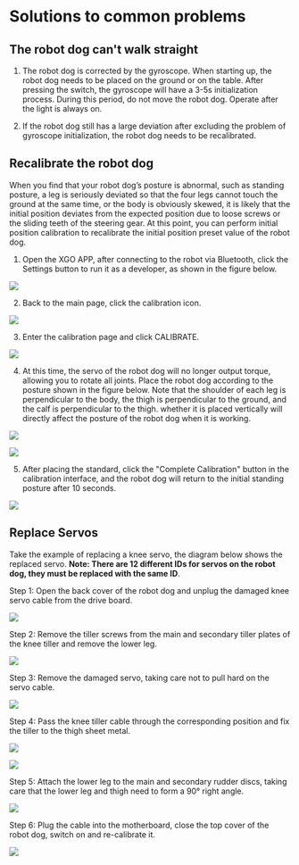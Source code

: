 ﻿---
sidebar_position: 20
sidebar_label: FAQ
---

# Solutions to common problems

## The robot dog can't walk straight

1. The robot dog is corrected by the gyroscope. When starting up, the robot dog needs to be placed on the ground or on the table. After pressing the switch, the gyroscope will have a 3-5s initialization process. During this period, do not move the robot dog. Operate after the light is always on.

2. If the robot dog still has a large deviation after excluding the problem of gyroscope initialization, the robot dog needs to be recalibrated.

## Recalibrate the robot dog

When you find that your robot dog’s posture is abnormal, such as standing posture, a leg is seriously deviated so that the four legs cannot touch the ground at the same time, or the body is obviously skewed, it is likely that the initial position deviates from the expected position due to loose screws or the sliding teeth of the steering gear. At this point, you can perform initial position calibration to recalibrate the initial position preset value of the robot dog.

1. Open the XGO APP, after connecting to the robot via Bluetooth, click the Settings button to run it as a developer, as shown in the figure below.

![](https://wiki-media-ef.oss-cn-hongkong.aliyuncs.com/i18n/en/docusaurus-plugin-content-docs/current/microbit/robot/xgo-robot-kit/images/microbit-xgo-lite2-faq-07.png)

2. Back to the main page, click the calibration icon.

![](https://wiki-media-ef.oss-cn-hongkong.aliyuncs.com/i18n/en/docusaurus-plugin-content-docs/current/microbit/robot/xgo-robot-kit/images/microbit-xgo-lite2-faq-04.png)

3. Enter the calibration page and click CALIBRATE.

![](https://wiki-media-ef.oss-cn-hongkong.aliyuncs.com/i18n/en/docusaurus-plugin-content-docs/current/microbit/robot/xgo-robot-kit/images/microbit-xgo-lite2-faq-05.png)

4. At this time, the servo of the robot dog will no longer output torque, allowing you to rotate all joints. Place the robot dog according to the posture shown in the figure below. Note that the shoulder of each leg is perpendicular to the body, the thigh is perpendicular to the ground, and the calf is perpendicular to the thigh. whether it is placed vertically will directly affect the posture of the robot dog when it is working.

![](https://wiki-media-ef.oss-cn-hongkong.aliyuncs.com/i18n/en/docusaurus-plugin-content-docs/current/microbit/robot/xgo-robot-kit/images/xgo-005.png)

![](https://wiki-media-ef.oss-cn-hongkong.aliyuncs.com/i18n/en/docusaurus-plugin-content-docs/current/microbit/robot/xgo-robot-kit/images/xgo-006.png)

5. After placing the standard, click the "Complete Calibration" button in the calibration interface, and the robot dog will return to the initial standing posture after 10 seconds.

![](https://wiki-media-ef.oss-cn-hongkong.aliyuncs.com/i18n/en/docusaurus-plugin-content-docs/current/microbit/robot/xgo-robot-kit/images/microbit-xgo-lite2-faq-06.png)

## Replace Servos

Take the example of replacing a knee servo, the diagram below shows the replaced servo. **Note: There are 12 different IDs for servos on the robot dog, they must be replaced with the same ID**.

Step 1: Open the back cover of the robot dog and unplug the damaged knee servo cable from the drive board.

![](https://wiki-media-ef.oss-cn-hongkong.aliyuncs.com/i18n/en/docusaurus-plugin-content-docs/current/microbit/robot/xgo-robot-kit/images/microbit-xgo-lite2-faq-08.png)

Step 2: Remove the tiller screws from the main and secondary tiller plates of the knee tiller and remove the lower leg.

![](https://wiki-media-ef.oss-cn-hongkong.aliyuncs.com/i18n/en/docusaurus-plugin-content-docs/current/microbit/robot/xgo-robot-kit/images/microbit-xgo-lite2-faq-09.png)



Step 3: Remove the damaged servo, taking care not to pull hard on the servo cable.

![](https://wiki-media-ef.oss-cn-hongkong.aliyuncs.com/i18n/en/docusaurus-plugin-content-docs/current/microbit/robot/xgo-robot-kit/images/microbit-xgo-lite2-faq-10.png)

Step 4: Pass the knee tiller cable through the corresponding position and fix the tiller to the thigh sheet metal.

![](https://wiki-media-ef.oss-cn-hongkong.aliyuncs.com/i18n/en/docusaurus-plugin-content-docs/current/microbit/robot/xgo-robot-kit/images/microbit-xgo-lite2-faq-11.png)



![](https://wiki-media-ef.oss-cn-hongkong.aliyuncs.com/i18n/en/docusaurus-plugin-content-docs/current/microbit/robot/xgo-robot-kit/images/microbit-xgo-lite2-faq-12.png)


Step 5: Attach the lower leg to the main and secondary rudder discs, taking care that the lower leg and thigh need to form a 90° right angle.

![](https://wiki-media-ef.oss-cn-hongkong.aliyuncs.com/i18n/en/docusaurus-plugin-content-docs/current/microbit/robot/xgo-robot-kit/images/microbit-xgo-lite2-faq-13.png)


Step 6: Plug the cable into the motherboard, close the top cover of the robot dog, switch on and re-calibrate it.

![](https://wiki-media-ef.oss-cn-hongkong.aliyuncs.com/i18n/en/docusaurus-plugin-content-docs/current/microbit/robot/xgo-robot-kit/images/microbit-xgo-lite2-faq-14.png)

